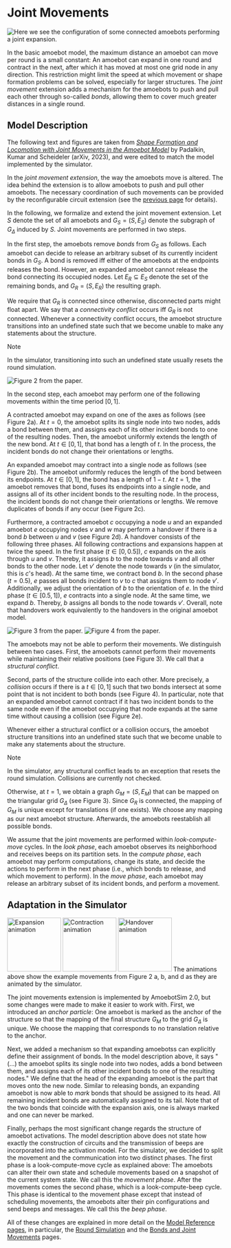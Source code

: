 # Joint Movements

![Here we see the configuration of some connected amoebots performing a joint expansion.](~/images/joint_movement.gif "Joint Movements")

In the basic amoebot model, the maximum distance an amoebot can move per round is a small constant:
An amoebot can expand in one round and contract in the next, after which it has moved at most one grid node in any direction.
This restriction might limit the speed at which movement or shape formation problems can be solved, especially for larger structures.
The *joint movement* extension adds a mechanism for the amoebots to push and pull each other through so-called *bonds*, allowing them to cover much greater distances in a single round.



## Model Description

The following text and figures are taken from [*Shape Formation and Locomotion with Joint Movements in the Amoebot Model*][1] by Padalkin, Kumar and Scheideler (arXiv, 2023), and were edited to match the model implemented by the simulator.

In the *joint movement extension*, the way the amoebots move is altered.
The idea behind the extension is to allow amoebots to push and pull other amoebots.
The necessary coordination of such movements can be provided by the reconfigurable circuit extension (see the [previous page](circuits.md) for details).

In the following, we formalize and extend the joint movement extension.
Let $S$ denote the set of all amoebots and $G_S = (S, E_S)$ denote the subgraph of $G_\Delta$ induced by $S$.
Joint movements are performed in two steps.

In the first step, the amoebots remove *bonds* from $G_S$ as follows.
Each amoebot can decide to release an arbitrary subset of its currently incident bonds in $G_S$.
A bond is removed iff either of the amoebots at the endpoints releases the bond.
However, an expanded amoebot cannot release the bond connecting its occupied nodes.
Let $E_R \subseteq E_S$ denote the set of the remaining bonds, and $G_R = (S, E_R)$ the resulting graph.

We require that $G_R$ is connected since otherwise, disconnected parts might float apart.
We say that a *connectivity conflict* occurs iff $G_R$ is not connected.
Whenever a connectivity conflict occurs, the amoebot structure transitions into an undefined state such that we become unable to make any statements about the structure.
> [!NOTE]
> In the simulator, transitioning into such an undefined state usually resets the round simulation.

![Figure 2 from the paper.](~/images/jm_paper_fig2.png "Figure 2 from the referenced paper")

In the second step, each amoebot may perform one of the following movements within the time period $[0,1]$.

A contracted amoebot may expand on one of the axes as follows (see Figure 2a).
At $t = 0$, the amoebot splits its single node into two nodes, adds a bond between them, and assigns each of its other incident bonds to one of the resulting nodes.
Then, the amoebot uniformly extends the length of the new bond.
At $t \in [0,1]$, that bond has a length of $t$.
In the process, the incident bonds do not change their orientations or lengths.

An expanded amoebot may contract into a single node as follows (see Figure 2b).
The amoebot uniformly reduces the length of the bond between its endpoints.
At $t \in [0,1]$, the bond has a length of $1 - t$.
At $t = 1$, the amoebot removes that bond, fuses its endpoints into a single node, and assigns all of its other incident bonds to the resulting node.
In the process, the incident bonds do not change their orientations or lengths.
We remove duplicates of bonds if any occur (see Figure 2c).

Furthermore, a contracted amoebot $c$ occupying a node $u$ and an expanded amoebot $e$ occupying nodes $v$ and $w$ may perform a handover if there is a bond $b$ between $u$ and $v$ (see Figure 2d).
A handover consists of the following three phases.
All following contractions and expansions happen at twice the speed.
In the first phase ($t \in [0, 0.5]$), $c$ expands on the axis through $u$ and $v$.
Thereby, it assigns $b$ to the node towards $v$ and all other bonds to the other node.
Let $v'$ denote the node towards $v$ (in the simulator, this is $c$'s  head).
At the same time, we contract bond $b$.
In the second phase ($t = 0.5$), $e$ passes all bonds incident to $v$ to $c$ that assigns them to node $v'$.
Additionally, we adjust the orientation of $b$ to the orientation of $e$.
In the third phase ($t \in [0.5, 1]$), $e$ contracts into a single node.
At the same time, we expand $b$.
Thereby, $b$ assigns all bonds to the node towards $v'$.
Overall, note that handovers work equivalently to the handovers in the original amoebot model.

![Figure 3 from the paper.](~/images/jm_paper_fig3.png "Figure 3 from the referenced paper")
![Figure 4 from the paper.](~/images/jm_paper_fig4.png "Figure 4 from the referenced paper")

The amoebots may not be able to perform their movements.
We distinguish between two cases.
First, the amoebots cannot perform their movements while maintaining their relative positions (see Figure 3).
We call that a *structural conflict*.

Second, parts of the structure collide into each other.
More precisely, a *collision* occurs if there is a $t \in [0, 1]$ such that two bonds intersect at some point that is not incident to both bonds (see Figure 4).
In particular, note that an expanded amoebot cannot contract if it has two incident bonds to the same node even if the amoebot occupying that node expands at the same time without causing a collision (see Figure 2e).

Whenever either a structural conflict or a collision occurs, the amoebot structure transitions into an undefined state such that we become unable to make any statements about the structure.

> [!NOTE]
> In the simulator, any structural conflict leads to an exception that resets the round simulation.
> Collisions are currently not checked.

Otherwise, at $t = 1$, we obtain a graph $G_M = (S, E_M)$ that can be mapped on the triangular grid $G_\Delta$ (see Figure 3).
Since $G_R$ is connected, the mapping of $G_M$ is unique except for translations (if one exists).
We choose any mapping as our next amoebot structure.
Afterwards, the amoebots reestablish all possible bonds.

We assume that the joint movements are performed within *look-compute-move* cycles.
In the *look phase*, each amoebot observes its neighborhood and receives beeps on its partition sets.
In the *compute phase*, each amoebot may perform computations, change its state, and decide the actions to perform in the next phase (i.e., which bonds to release, and which movement to perform).
In the *move phase*, each amoebot may release an arbitrary subset of its incident bonds, and perform a movement.



## Adaptation in the Simulator

<img src="~/images/jm_expansion.gif" alt="Expansion animation" title="Expansion animation" height="125"/> <img src="~/images/jm_contraction.gif" alt="Contraction animation" title="Contraction animation" height="125"/> <img src="~/images/jm_handover.gif" alt="Handover animation" title="Handover animation" height="125"/>
The animations above show the example movements from Figure 2 a, b, and d as they are animated by the simulator.

The joint movements extension is implemented by AmoebotSim 2.0, but some changes were made to make it easier to work with.
First, we introduced an *anchor particle*:
One amoebot is marked as the anchor of the structure so that the mapping of the final structure $G_M$ to the grid $G_\Delta$ is unique.
We choose the mapping that corresponds to no translation relative to the anchor.

Next, we added a mechanism so that expanding amoebotss can explicitly define their assignment of bonds.
In the model description above, it says "(...) the amoebot splits its single node into two nodes, adds a bond between them, and assigns each of its other incident bonds to one of the resulting nodes."
We define that the head of the expanding amoebot is the part that moves onto the new node.
Similar to releasing bonds, an expanding amoebot is now able to *mark* bonds that should be assigned to its head.
All remaining incident bonds are automatically assigned to its tail.
Note that of the two bonds that coincide with the expansion axis, one is always marked and one can never be marked.

Finally, perhaps the most significant change regards the structure of amoebot activations.
The model description above does not state how exactly the construction of circuits and the transmission of beeps are incorporated into the activation model.
For the simulator, we decided to split the movement and the communication into two distinct phases.
The first phase is a look-compute-move cycle as explained above:
The amoebots can alter their own state and schedule movements based on a snapshot of the current system state.
We call this the *movement phase*.
After the movements comes the second phase, which is a look-compute-beep cycle.
This phase is identical to the movement phase except that instead of scheduling movements, the amoebots alter their pin configurations and send beeps and messages.
We call this the *beep phase*.

All of these changes are explained in more detail on the [Model Reference pages](~/model_ref/home.md), in particular, the [Round Simulation](~/model_ref/rounds.md) and the [Bonds and Joint Movements](~/model_ref/bonds_jm.md) pages.



[1]: https://doi.org/10.48550/arXiv.2305.06146
